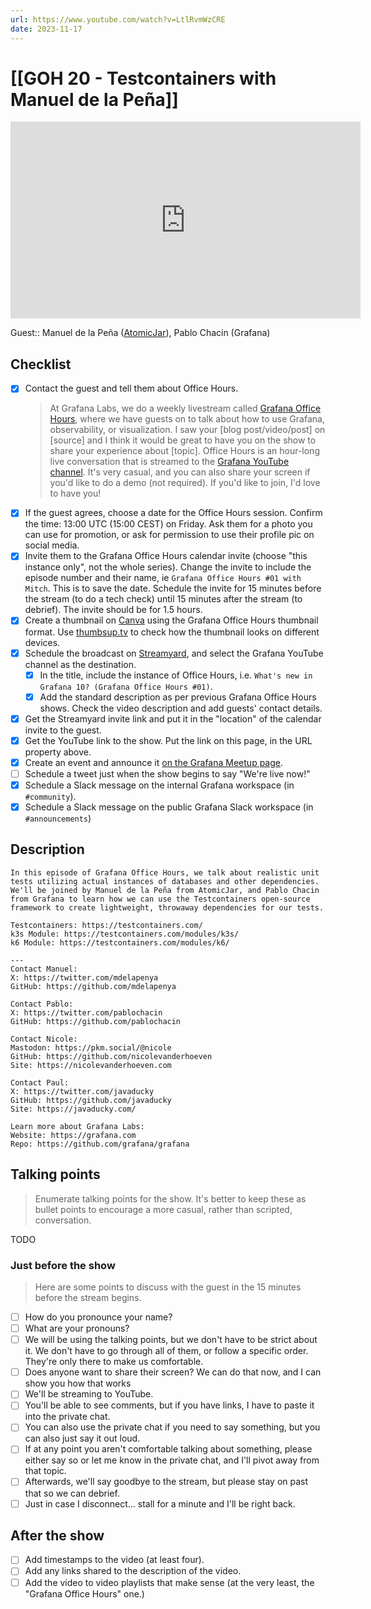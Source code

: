```yaml
---
url: https://www.youtube.com/watch?v=LtlRvmWzCRE
date: 2023-11-17
---
```

# [[GOH 20 - Testcontainers with Manuel de la Peña]]

<iframe width="560" height="315" src="https://www.youtube.com/embed/LtlRvmWzCRE" title="YouTube video player" frameborder="0" allow="accelerometer; autoplay; clipboard-write; encrypted-media; gyroscope; picture-in-picture" allowfullscreen></iframe>

Guest:: Manuel de la Peña ([AtomicJar](https://www.atomicjar.com/)), Pablo Chacin (Grafana)

## Checklist

- [x] Contact the guest and tell them about Office Hours.
	> At Grafana Labs, we do a weekly livestream called [Grafana Office Hours](https://www.youtube.com/watch?v=uk7NoagbJ28&list=PLDGkOdUX1Ujrrse-cdj20RRah9hyHdxBu), where we have guests on to talk about how to use Grafana, observability, or visualization. I saw your [blog post/video/post] on [source] and I think it would be great to have you on the show to share your experience about [topic].
	Office Hours is an hour-long live conversation that is streamed to the [Grafana YouTube channel](https://youtube.com/@grafana). It's very casual, and you can also share your screen if you'd like to do a demo (not required). If you'd like to join, I'd love to have you! 
- [x] If the guest agrees, choose a date for the Office Hours session. Confirm the time: 13:00 UTC (15:00 CEST) on Friday. Ask them for a photo you can use for promotion, or ask for permission to use their profile pic on social media.
- [x] Invite them to the Grafana Office Hours calendar invite (choose "this instance only", not the whole series). Change the invite to include the episode number and their name, ie `Grafana Office Hours #01 with Mitch`. This is to save the date. Schedule the invite for 15 minutes before the stream (to do a tech check) until 15 minutes after the stream (to debrief). The invite should be for 1.5 hours.
- [x] Create a thumbnail on [Canva](https://canva.com) using the Grafana Office Hours thumbnail format. Use [thumbsup.tv](https://thumbsup.tv) to check how the thumbnail looks on different devices.
- [x] Schedule the broadcast on [Streamyard](https://streamyard.com), and select the Grafana YouTube channel as the destination.
	- [x] In the title, include the instance of Office Hours, i.e. `What's new in Grafana 10? (Grafana Office Hours #01)`.
	- [x] Add the standard description as per previous Grafana Office Hours shows. Check the video description and add guests' contact details.
- [x] Get the Streamyard invite link and put it in the "location" of the calendar invite to the guest.
- [x] Get the YouTube link to the show. Put the link on this page, in the URL property above.
- [x] Create an event and announce it [on the Grafana Meetup page](https://www.meetup.com/grafana-friends-virtual-meetup-group/).
- [ ] Schedule a tweet just when the show begins to say "We're live now!"
- [x] Schedule a Slack message on the internal Grafana workspace (in `#community`).
- [x] Schedule a Slack message on the public Grafana Slack workspace (in `#announcements`)

## Description

```
In this episode of Grafana Office Hours, we talk about realistic unit tests utilizing actual instances of databases and other dependencies. We'll be joined by Manuel de la Peña from AtomicJar, and Pablo Chacin from Grafana to learn how we can use the Testcontainers open-source framework to create lightweight, throwaway dependencies for our tests.

Testcontainers: https://testcontainers.com/
k3s Module: https://testcontainers.com/modules/k3s/
k6 Module: https://testcontainers.com/modules/k6/

---
Contact Manuel:
X: https://twitter.com/mdelapenya
GitHub: https://github.com/mdelapenya

Contact Pablo:
X: https://twitter.com/pablochacin
GitHub: https://github.com/pablochacin

Contact Nicole:
Mastodon: https://pkm.social/@nicole
GitHub: https://github.com/nicolevanderhoeven
Site: https://nicolevanderhoeven.com

Contact Paul:
X: https://twitter.com/javaducky
GitHub: https://github.com/javaducky
Site: https://javaducky.com/

Learn more about Grafana Labs:
Website: https://grafana.com
Repo: https://github.com/grafana/grafana
```

## Talking points

> Enumerate talking points for the show. It's better to keep these as bullet points to encourage a more casual, rather than scripted, conversation.

TODO

### Just before the show

> Here are some points to discuss with the guest in the 15 minutes before the stream begins.

- [ ] How do you pronounce your name?
- [ ] What are your pronouns?
- [ ] We will be using the talking points, but we don't have to be strict about it. We don't have to go through all of them, or follow a specific order. They're only there to make us comfortable.
- [ ] Does anyone want to share their screen? We can do that now, and I can show you how that works
- [ ] We'll be streaming to YouTube.
- [ ] You'll be able to see comments, but if you have links, I have to paste it into the private chat.
- [ ] You can also use the private chat if you need to say something, but you can also just say it out loud.
- [ ] If at any point you aren't comfortable talking about something, please either say so or let me know in the private chat, and I'll pivot away from that topic.
- [ ] Afterwards, we'll say goodbye to the stream, but please stay on past that so we can debrief.
- [ ] Just in case I disconnect... stall for a minute and I'll be right back.

## After the show

- [ ] Add timestamps to the video (at least four).
- [ ] Add any links shared to the description of the video.
- [ ] Add the video to video playlists that make sense (at the very least, the "Grafana Office Hours" one.)